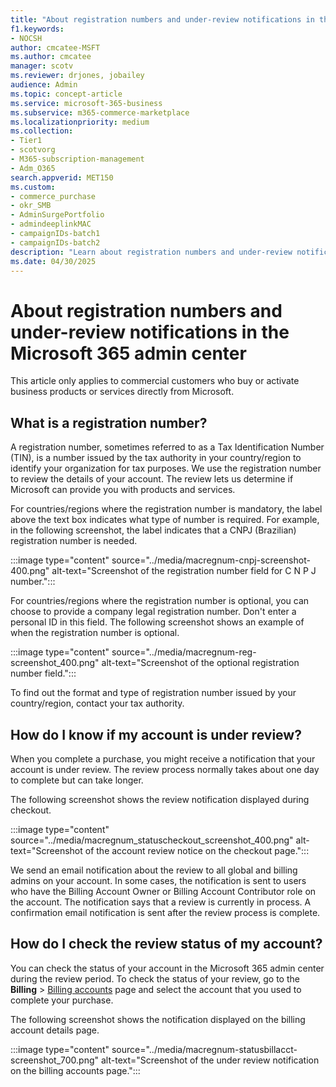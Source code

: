 ```yaml
---
title: "About registration numbers and under-review notifications in the Microsoft 365 admin center"
f1.keywords:
- NOCSH
author: cmcatee-MSFT
ms.author: cmcatee
manager: scotv
ms.reviewer: drjones, jobailey
audience: Admin
ms.topic: concept-article
ms.service: microsoft-365-business
ms.subservice: m365-commerce-marketplace
ms.localizationpriority: medium
ms.collection: 
- Tier1
- scotvorg
- M365-subscription-management
- Adm_O365
search.appverid: MET150
ms.custom: 
- commerce_purchase
- okr_SMB
- AdminSurgePortfolio
- admindeeplinkMAC
- campaignIDs-batch1
- campaignIDs-batch2
description: "Learn about registration numbers and under-review notifications when you buy Microsoft business products or services."
ms.date: 04/30/2025
---
```


# About registration numbers and under-review notifications in the Microsoft 365 admin center

This article only applies to commercial customers who buy or activate business products or services directly from Microsoft.

## What is a registration number?  

A registration number, sometimes referred to as a Tax Identification Number (TIN), is a number issued by the tax authority in your country/region to identify your organization for tax purposes. We use the registration number to review the details of your account. The review lets us determine if Microsoft can provide you with products and services.

For countries/regions where the registration number is mandatory, the label above the text box indicates what type of number is required. For example, in the following screenshot, the label indicates that a CNPJ (Brazilian) registration number is needed.

:::image type="content" source="../media/macregnum-cnpj-screenshot-400.png" alt-text="Screenshot of the registration number field for C N P J number.":::

For countries/regions where the registration number is optional, you can choose to provide a company legal registration number. Don't enter a personal ID in this field. The following screenshot shows an example of when the registration number is optional.

:::image type="content" source="../media/macregnum-reg-screenshot_400.png" alt-text="Screenshot of the optional registration number field.":::

To find out the format and type of registration number issued by your country/region, contact your tax authority.

## How do I know if my account is under review?  

When you complete a purchase, you might receive a notification that your account is under review. The review process normally takes about one day to complete but can take longer.

The following screenshot shows the review notification displayed during checkout.

:::image type="content" source="../media/macregnum_statuscheckout_screenshot_400.png" alt-text="Screenshot of the account review notice on the checkout page.":::

We send an email notification about the review to all global and billing admins on your account. In some cases, the notification is sent to users who have the Billing Account Owner or Billing Account Contributor role on the account. The notification says that a review is currently in process. A confirmation email notification is sent after the review process is complete.

## How do I check the review status of my account?

You can check the status of your account in the Microsoft 365 admin center during the review period. To check the status of your review, go to the **Billing** > <a href="https://go.microsoft.com/fwlink/p/?linkid=2084771" target="_blank">Billing accounts</a> page and select the account that you used to complete your purchase.

The following screenshot shows the notification displayed on the billing account details page.

:::image type="content" source="../media/macregnum-statusbillacct-screenshot_700.png" alt-text="Screenshot of the under review notification on the billing accounts page.":::
